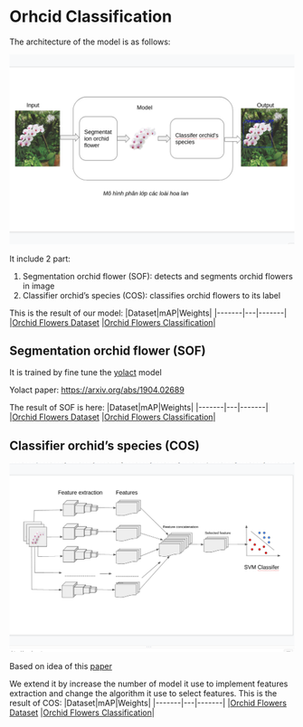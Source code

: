 # Orhcid Classification

The architecture of the model is as follows:

![alt text](/images/model_architecture.png?raw=true)

It include 2 part:
1. Segmentation orchid flower (SOF): detects and segments orchid flowers in image
2. Classifier orchid’s species (COS): classifies orchid flowers to its label

This is the result of our model:
|Dataset|mAP|Weights|
|-------|---|-------|
|[Orchid Flowers Dataset][1]
|[Orchid Flowers Classification][2]|


## Segmentation orchid flower (SOF)

It is trained by fine tune the [yolact](https://github.com/dbolya/yolact) model

Yolact paper: https://arxiv.org/abs/1904.02689

The result of SOF is here:
|Dataset|mAP|Weights|
|-------|---|-------|
|[Orchid Flowers Dataset][1]
|[Orchid Flowers Classification][2]|

## Classifier orchid’s species (COS)

![alt text](/images/cos_architecture.png?raw=true)

Based on idea of this [paper](https://www.researchgate.net/publication/330528310_Efficient_Deep_Features_Selections_and_Classification_for_Flower_Species_Recognition)

We extend it by increase the number of model it use to implement features extraction and change the algorithm it use to select features. This is the result of COS:
|Dataset|mAP|Weights|
|-------|---|-------|
|[Orchid Flowers Dataset][1]
|[Orchid Flowers Classification][2]|

[1]: https://dataverse.harvard.edu/dataset.xhtml?persistentId=doi:10.7910/DVN/0HNECY
[2]: https://ieee-dataport.org/keywords/orchid-flower-classification
